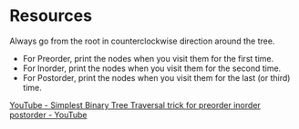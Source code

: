 # Resources

Always go from the root in counterclockwise direction around the tree.

- For Preorder, print the nodes when you visit them for the first time.
- For Inorder, print the nodes when you visit them for the second time.
- For Postorder, print the nodes when you visit them for the last (or third) time.

[YouTube - Simplest Binary Tree Traversal trick for preorder inorder postorder - YouTube](https://www.youtube.com/watch?v=WLvU5EQVZqY)
